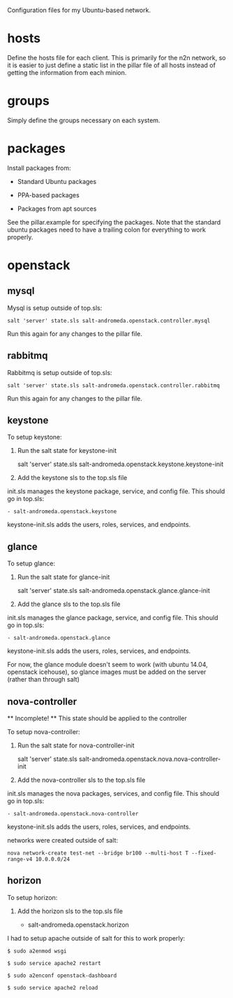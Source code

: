 Configuration files for my Ubuntu-based network.

hosts
=====
Define the hosts file for each client. This is primarily for the n2n network, so it is easier to just define a static list in the pillar file of all hosts instead of getting the information from each minion.

groups
======
Simply define the groups necessary on each system.

packages
========
Install packages from:

* Standard Ubuntu packages

* PPA-based packages

* Packages from apt sources

See the pillar.example for specifying the packages. Note that the standard ubuntu packages need to have a trailing colon for everything to work properly.

openstack
=========
mysql
-----
Mysql is setup outside of top.sls:

    salt 'server' state.sls salt-andromeda.openstack.controller.mysql

Run this again for any changes to the pillar file.

rabbitmq
--------
Rabbitmq is setup outside of top.sls:

    salt 'server' state.sls salt-andromeda.openstack.controller.rabbitmq

Run this again for any changes to the pillar file.

keystone
--------
To setup keystone:

1. Run the salt state for keystone-init

    salt 'server' state.sls salt-andromeda.openstack.keystone.keystone-init

1. Add the keystone sls to the top.sls file

init.sls manages the keystone package, service, and config file. This should go in top.sls:

    - salt-andromeda.openstack.keystone

keystone-init.sls adds the users, roles, services, and endpoints.

glance
------
To setup glance:

1. Run the salt state for glance-init

    salt 'server' state.sls salt-andromeda.openstack.glance.glance-init

1. Add the glance sls to the top.sls file

init.sls manages the glance package, service, and config file. This should go in top.sls:

    - salt-andromeda.openstack.glance

keystone-init.sls adds the users, roles, services, and endpoints.

For now, the glance module doesn't seem to work (with ubuntu 14.04, openstack icehouse), so glance images must be added on the server (rather than through salt)

nova-controller
---------------
** Incomplete! **
This state should be applied to the controller

To setup nova-controller:

1. Run the salt state for nova-controller-init

    salt 'server' state.sls salt-andromeda.openstack.nova.nova-controller-init

1. Add the nova-controller sls to the top.sls file

init.sls manages the nova packages, services, and config file. This should go in top.sls:

    - salt-andromeda.openstack.nova-controller

keystone-init.sls adds the users, roles, services, and endpoints.

networks were created outside of salt:

    nova network-create test-net --bridge br100 --multi-host T --fixed-range-v4 10.0.0.0/24

horizon
-------
To setup horizon:

1. Add the horizon sls to the top.sls file

    - salt-andromeda.openstack.horizon

I had to setup apache outside of salt for this to work properly:

    $ sudo a2enmod wsgi

    $ sudo service apache2 restart

    $ sudo a2enconf openstack-dashboard

    $ sudo service apache2 reload

